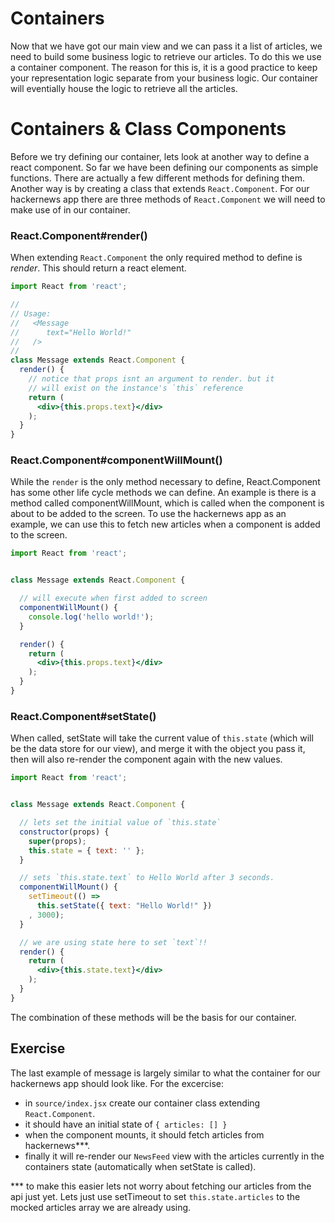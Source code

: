 # Containers

Now that we have got our main view and we can pass it a list of articles, we need to build some business logic to retrieve our articles. To do this we use a container component. The reason for this is, it is a good practice to keep your representation logic separate from your business logic. Our container will eventially house the logic to retrieve all the articles.

# Containers & Class Components

Before we try defining our container, lets look at another way to define a react component. So far we have been defining our components as simple functions. There are actually a few different methods for defining them. Another way is by creating a class that extends `React.Component`. For our hackernews app there are three methods of `React.Component` we will need to make use of in our container.


### React.Component#render()

When extending `React.Component` the only required method to define is _render_. This should return
a react element.

```jsx
import React from 'react';

//
// Usage:
//   <Message
//      text="Hello World!"
//   />
//
class Message extends React.Component {
  render() {
    // notice that props isnt an argument to render. but it
    // will exist on the instance's `this` reference
    return (
      <div>{this.props.text}</div>
    );
  }
}


```
### React.Component#componentWillMount()

While the `render` is the only method necessary to define, React.Component has some other life cycle methods we can define. An example is there is a method called componentWillMount, which is called when the component is about to be added to the screen. To use the hackernews app as an example, we can use this to fetch new articles when a component is added to the screen.

```jsx
import React from 'react';


class Message extends React.Component {

  // will execute when first added to screen
  componentWillMount() {
    console.log('hello world!');
  }

  render() {
    return (
      <div>{this.props.text}</div>
    );
  }
}

```

### React.Component#setState()

When called, setState will take the current value of `this.state` (which will be the data store for our view), and merge it with the object you pass it, then will also re-render the component again with the new values.

```jsx
import React from 'react';


class Message extends React.Component {

  // lets set the initial value of `this.state`
  constructor(props) {
    super(props);
    this.state = { text: '' };
  }

  // sets `this.state.text` to Hello World after 3 seconds.
  componentWillMount() {
    setTimeout(() =>
      this.setState({ text: "Hello World!" })
    , 3000);
  }

  // we are using state here to set `text`!!
  render() {
    return (
      <div>{this.state.text}</div>
    );
  }
}

```

The combination of these methods will be the basis for our container.

## Exercise

The last example of message is largely similar to what the container for our hackernews app should look like. For the excercise:

- in `source/index.jsx` create our container class extending `React.Component`.
- it should have an initial state of `{ articles: [] }`
- when the component mounts, it should fetch articles from hackernews***.
- finally it will re-render our `NewsFeed` view with the articles currently
  in the containers state (automatically when setState is called).

*** to make this easier lets not worry about fetching our articles from the api just yet. Lets just use setTimeout to set `this.state.articles` to the mocked articles array we are already using.
